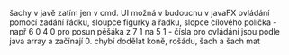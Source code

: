 šachy v javě 
zatím jen v cmd. UI možná v budoucnu v javaFX
ovládání pomocí zadání řádku, sloupce figurky a řadku, slopce cílového políčka - např 6 0 4 0 pro posun pěšáka z 7 1 na 5 1 - čísla pro ovládání jsou podle java array a začínají 0.
chybí dodělat koně, rošádu, šach a šach mat
 
